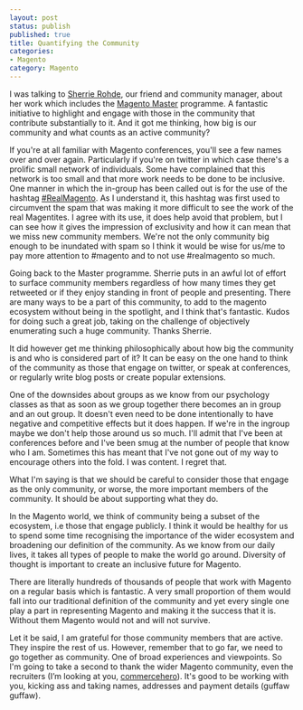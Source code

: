```yaml
---
layout: post
status: publish
published: true
title: Quantifying the Community
categories:
- Magento
category: Magento
---
```


I was talking to [Sherrie Rohde](https://twitter.com/sherrierohde), our friend and community manager, about her work which includes the [Magento Master](https://magento.com/community/magento-masters) programme. A fantastic initiative to highlight and engage with those in the community that contribute substantially to it. And it got me thinking, how big is our community and what counts as an active community?

If you're at all familiar with Magento conferences, you'll see a few names over and over again. Particularly if you're on twitter in which case there's a prolific small network of individuals. Some have complained that this network is too small and that more work needs to be done to be inclusive. One manner in which the in-group has been called out is for the use of the hashtag [#RealMagento](https://twitter.com/search?q=%23realmagento&src=tyah). As I understand it, this hashtag was first used to circumvent the spam that was making it more difficult to see the work of the real Magentites. I agree with its use, it does help avoid that problem, but I can see how it gives the impression of exclusivity and how it can mean that we miss new community members. We're not the only community big enough to be inundated with spam so I think it would be wise for us/me to pay more attention to #magento and to not use #realmagento so much.

Going back to the Master programme. Sherrie puts in an awful lot of effort to surface community members regardless of how many times they get retweeted or if they enjoy standing in front of people and presenting. There are many ways to be a part of this community, to add to the magento ecosystem without being in the spotlight, and I think that's fantastic. Kudos for doing such a great job, taking on the challenge of objectively enumerating such a huge community. Thanks Sherrie.

It did however get me thinking philosophically about how big the community is and who is considered part of it? It can be easy on the one hand to think of the community as those that engage on twitter, or speak at conferences, or regularly write blog posts or create popular extensions.

One of the downsides about groups as we know from our psychology classes as that as soon as we group together there becomes an in group and an out group. It doesn't even need to be done intentionally to have negative and competitive effects but it does happen. If we're in the ingroup maybe we don't help those around us so much.  I'll admit that I've been at conferences before and I've been smug at the number of people that know who I am. Sometimes this has meant that I've not gone out of my way to encourage others into the fold. I was content. I regret that.

What I'm saying is that we should be careful to consider those that engage as the only community, or worse, the more important members of the community. It should be about supporting what they do.

In the Magento world, we think of community being a subset of the ecosystem, i.e those that engage publicly. I think it would be healthy for us to spend some time recognising the importance of the wider ecosystem and broadening our definition of the community.  As we know from our daily lives, it takes all types of people to make the world go around. Diversity of thought is important to create an inclusive future for Magento.

There are literally hundreds of thousands of people that work with Magento on a regular basis which is fantastic. A very small proportion of them would fall into our traditional definition of the community and yet every single one play a part in representing Magento and making it the success that it is. Without them Magento would not and will not survive.

Let it be said, I am grateful for those community members that are active. They inspire the rest of us. However, remember that to go far, we need to go together as community. One of broad experiences and viewpoints. So I'm going to take a second to thank the wider Magento community, even the recruiters (I’m looking at you, [commercehero](https://commercehero.io/)). It's good to be working with you, kicking ass and taking names, addresses and payment details (guffaw guffaw).
